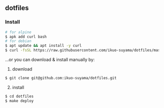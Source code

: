 ## dotfiles
### Install
```sh
# for alpine
$ apk add curl bash
# for debian
$ apt update && apt install -y curl
$ curl -fsSL https://raw.githubusercontent.com/ikuo-suyama/dotfiles/master/etc/install | /bin/bash
```

...or you can download & install manually by:
1. download
```sh
$ git clone git@github.com:ikuo-suyama/dotfiles.git
```

2. install
```sh
$ cd dotfiles
$ make deploy
```